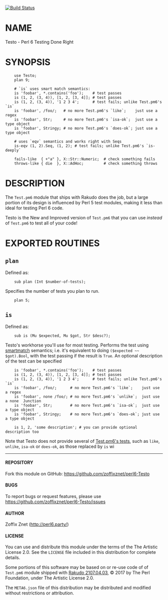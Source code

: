 [![Build Status](https://travis-ci.org/zoffixznet/perl6-Testo.svg)](https://travis-ci.org/zoffixznet/perl6-Testo)

# NAME

Testo - Perl 6 Testing Done Right

# SYNOPSIS

```perl6
    use Testo;
    plan 9;

    # `is` uses smart match semantics:
    is 'foobar', *.contains('foo');    # test passes
    is (1, 2, (3, 4)), [1, 2, [3, 4]]; # test passes
    is (1, 2, (3, 4)), '1 2 3 4';      # test fails; unlike Test.pm6's `is`
    is 'foobar', /foo/;   # no more Test.pm6's `like`;    just use a regex
    is 'foobar', Str;     # no more Test.pm6's `isa-ok`;  just use a type object
    is 'foobar', Stringy; # no more Test.pm6's `does-ok`; just use a type object

    # uses `eqv` semantics and works right with Seqs
    is-eqv (1, 2).Seq, (1, 2); # test fails; unlike Test.pm6's `is-deeply`

    fails-like  { +"a" }, X::Str::Numeric;  # check something fails
    throws-like { die  }, X::AdHoc;         # check something throws
```

# DESCRIPTION

The `Test.pm6` module that ships with Rakudo does the job, but a large
portion of its design is influenced by Perl 5 test modules, making it less than
ideal for testing Perl 6 code.

Testo is the New and Improved version of `Test.pm6` that you can use
*instead* of `Test.pm6` to test all of your code!

# EXPORTED ROUTINES

## `plan`

Defined as:

```perl6
    sub plan (Int $number-of-tests);
```

Specifies the number of tests you plan to run.

```perl6
    plan 5;
```

## `is`

Defined as:

```perl6
    sub is (Mu $expected, Mu $got, Str $desc?);
```

Testo's workhorse you'll use for most testing. Performs the test using
[smartmatch](https://docs.perl6.org/routine/~~.html) semantics; i.e. it's
equivalent to doing `($expected ~~ $got).Bool`, with the test passing if the
result is `True`. An optional description of the test can be specified

```perl6
    is 'foobar', *.contains('foo');    # test passes
    is (1, 2, (3, 4)), [1, 2, [3, 4]]; # test passes
    is (1, 2, (3, 4)), '1 2 3 4';      # test fails; unlike Test.pm6's `is`
    is 'foobar', /foo/;      # no more Test.pm6's `like`;    just use a regex
    is 'foobar', none /foo/; # no more Test.pm6's `unlike`;  just use a none  Junction
    is 'foobar', Str;        # no more Test.pm6's `isa-ok`;  just use a type object
    is 'foobar', Stringy;    # no more Test.pm6's `does-ok`; just use a type object

    is 1, 2, 'some description'; # you can provide optional description too
```

Note that Testo does not provide several of [Test.pm6's
tests](https://docs.perl6.org/language/testing), such as `like`, `unlike`,
`isa-ok` or `does-ok`, as those replaced by `is` wi

---

#### REPOSITORY

Fork this module on GitHub:
https://github.com/zoffixznet/perl6-Testo

#### BUGS

To report bugs or request features, please use
https://github.com/zoffixznet/perl6-Testo/issues

#### AUTHOR

Zoffix Znet (http://perl6.party/)

#### LICENSE

You can use and distribute this module under the terms of the
The Artistic License 2.0. See the `LICENSE` file included in this
distribution for complete details.

Some portions of this software may be based on or re-use code of
of `Test.pm6` module shipped with
[Rakudo 2107.04.03](http://rakudo.org/downloads/rakudo/), © 2017 by The Perl
Foundation, under The Artistic License 2.0.

The `META6.json` file of this distribution may be distributed and modified
without restrictions or attribution.
